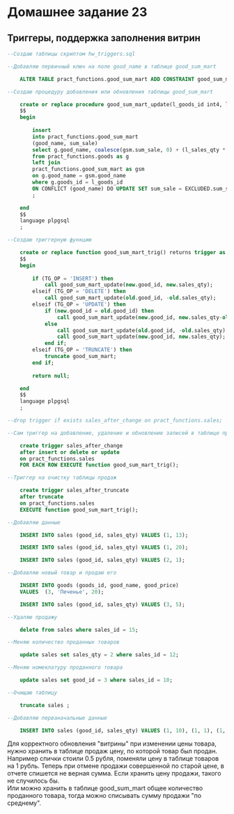 # Домашнее задание 23
## Триггеры, поддержка заполнения витрин
```sql
--Создаю таблицы скриптом hw_triggers.sql  

--Добавляю первичный ключ на поле good_name в таблице good_sum_mart

    ALTER TABLE pract_functions.good_sum_mart ADD CONSTRAINT good_sum_mart_pk PRIMARY KEY (good_name);

--Создаю процедуру добавления или обновления таблицы good_sum_mart

    create or replace procedure good_sum_mart_update(l_goods_id int4, l_sales_qty int4) as
    $$
    begin
        
        insert
        into pract_functions.good_sum_mart
        (good_name, sum_sale)
        select g.good_name, coalesce(gsm.sum_sale, 0) + (l_sales_qty * g.good_price)
        from pract_functions.goods as g
        left join
        pract_functions.good_sum_mart as gsm
        on g.good_name = gsm.good_name
        where g.goods_id = l_goods_id
        ON CONFLICT (good_name) DO UPDATE SET sum_sale = EXCLUDED.sum_sale
        ;

    end
    $$
    language plpgsql
    ;

--Создаю триггерную функцию  

    create or replace function good_sum_mart_trig() returns trigger as
    $$
    begin
        
        if (TG_OP = 'INSERT') then
            call good_sum_mart_update(new.good_id, new.sales_qty);
        elseif (TG_OP = 'DELETE') then
            call good_sum_mart_update(old.good_id, -old.sales_qty);
        elseif (TG_OP = 'UPDATE') then
            if (new.good_id = old.good_id) then
                call good_sum_mart_update(new.good_id, new.sales_qty-old.sales_qty);
            else
                call good_sum_mart_update(old.good_id, -old.sales_qty);
                call good_sum_mart_update(new.good_id, new.sales_qty);
            end if;
        elseif (TG_OP = 'TRUNCATE') then
            truncate good_sum_mart;
        end if;
        
        return null;

    end
    $$
    language plpgsql
    ;

--drop trigger if exists sales_after_change on pract_functions.sales;

--Сам триггер на добавление, удаление и обновление записей в таблице продаж  

    create trigger sales_after_change
    after insert or delete or update 
    on pract_functions.sales
    FOR EACH ROW EXECUTE function good_sum_mart_trig();

--Триггер на очистку таблицы продаж  

    create trigger sales_after_truncate
    after truncate  
    on pract_functions.sales
    EXECUTE function good_sum_mart_trig();

--Добавляю данные  

    INSERT INTO sales (good_id, sales_qty) VALUES (1, 13);

    INSERT INTO sales (good_id, sales_qty) VALUES (1, 20);

    INSERT INTO sales (good_id, sales_qty) VALUES (2, 1);

--Добавляю новый товар и продаю его  

    INSERT INTO goods (goods_id, good_name, good_price)
    VALUES 	(3, 'Печенье', 20);

    INSERT INTO sales (good_id, sales_qty) VALUES (3, 5);

--Удаляю продажу  

    delete from sales where sales_id = 15;

--Меняю количество проданных товаров  

    update sales set sales_qty = 2 where sales_id = 12;

--Меняю номеклатуру проданного товара  

    update sales set good_id = 3 where sales_id = 10;

--Очищаю таблицу  

    truncate sales ;

--Добавляю перваначальные данные  

    INSERT INTO sales (good_id, sales_qty) VALUES (1, 10), (1, 1), (1, 120), (2, 1);
```

Для корректного обновления "витрины" при изменении цены товара, нужно хранить в таблице продаж цену, по которой товар был продан.  
Например спички стоили 0.5 рубля, поменяли цену в таблице товаров на 1 рубль. Теперь при отмене продажи совершенной по старой цене, в отчете спишется не верная сумма. Если хранить цену продажи, такого не случилось бы.  
Или можно хранить в таблице good_sum_mart общее количество проданного товара, тогда можно списывать сумму продажи "по среднему".  
